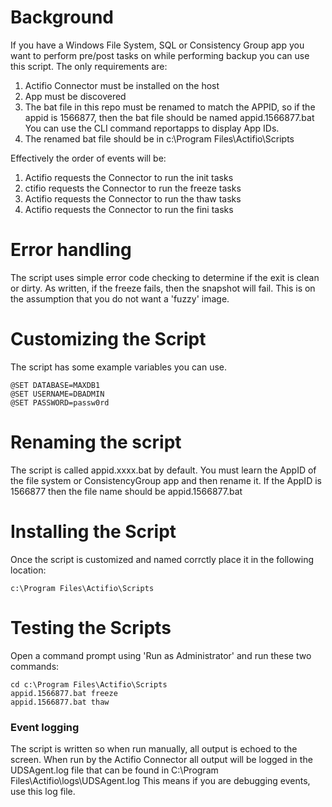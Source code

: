 # Background

If you have a Windows File System, SQL or Consistency Group app you want to perform pre/post tasks on while performing backup you can use this script. The only requirements are:

1)  Actifio Connector must be installed on the host
2)  App must be discovered
3)  The bat file in this repo must be renamed to match the APPID, so if the appid is 1566877, then the bat file should be named appid.1566877.bat   You can use the CLI command reportapps to display App IDs.
4)  The renamed bat file should be in c:\Program Files\Actifio\Scripts

Effectively the order of events will be:

1)  Actifio requests the Connector to run the init tasks
2)  ctifio requests the Connector to run the freeze tasks
3)  Actifio requests the Connector to run the thaw tasks
4)  Actifio requests the Connector to run the fini tasks


# Error handling

The script uses simple error code checking to determine if the exit is clean or dirty.   As written, if the freeze fails, then the snapshot will fail.   This is on the assumption that you do not want a 'fuzzy' image.    


# Customizing the Script

The script has some example variables you can use.

```
@SET DATABASE=MAXDB1
@SET USERNAME=DBADMIN
@SET PASSWORD=passw0rd
```

# Renaming the script

The script is called appid.xxxx.bat by default.   You must learn the AppID of the file system or ConsistencyGroup app and then rename it.   If the AppID is 1566877 then the file name should be appid.1566877.bat

# Installing the Script

Once the script is customized and named corrctly place it in the following location:
```
c:\Program Files\Actifio\Scripts
```

# Testing the Scripts

Open a command prompt using 'Run as Administrator' and run these two commands:
```
cd c:\Program Files\Actifio\Scripts
appid.1566877.bat freeze
appid.1566877.bat thaw
```

### Event logging
The script is written so when run manually, all output is echoed to the screen.   When run by the Actifio Connector all output will be logged in the UDSAgent.log file that can be found in C:\Program Files\Actifio\logs\UDSAgent.log
This means if you are debugging events, use this log file.
